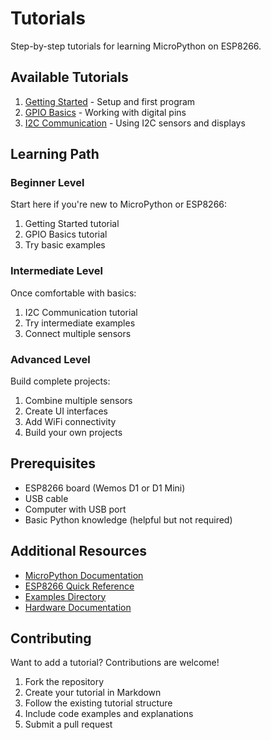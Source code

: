 # Tutorials

Step-by-step tutorials for learning MicroPython on ESP8266.

## Available Tutorials

1. [Getting Started](01_getting_started.md) - Setup and first program
2. [GPIO Basics](02_gpio_basics.md) - Working with digital pins
3. [I2C Communication](03_i2c_communication.md) - Using I2C sensors and displays

## Learning Path

### Beginner Level
Start here if you're new to MicroPython or ESP8266:
1. Getting Started tutorial
2. GPIO Basics tutorial
3. Try basic examples

### Intermediate Level
Once comfortable with basics:
1. I2C Communication tutorial
2. Try intermediate examples
3. Connect multiple sensors

### Advanced Level
Build complete projects:
1. Combine multiple sensors
2. Create UI interfaces
3. Add WiFi connectivity
4. Build your own projects

## Prerequisites

- ESP8266 board (Wemos D1 or D1 Mini)
- USB cable
- Computer with USB port
- Basic Python knowledge (helpful but not required)

## Additional Resources

- [MicroPython Documentation](https://docs.micropython.org/)
- [ESP8266 Quick Reference](https://docs.micropython.org/en/latest/esp8266/quickref.html)
- [Examples Directory](../examples/)
- [Hardware Documentation](../docs/)

## Contributing

Want to add a tutorial? Contributions are welcome!

1. Fork the repository
2. Create your tutorial in Markdown
3. Follow the existing tutorial structure
4. Include code examples and explanations
5. Submit a pull request
